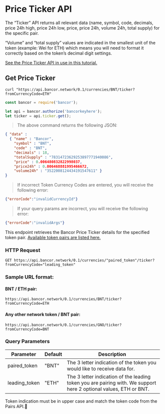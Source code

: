 # Price Ticker API

The “Ticker” API returns all relevant data (name, symbol, code, decimals, price 24h high, price 24h low, price, price 24h, volume 24h, total supply) for the specific pair.

“Volume” and “total supply” values are indicated in the smallest unit of the token (example: Wei for ETH) which means you will need to format it correctly based on the token’s decimal digit settings.

[See the Price Ticker API in use in this tutorial.](#)

## Get Price Ticker

```shell
curl "https://api.bancor.network/0.1/currencies/BNT/ticker?fromCurrencyCode=ETH"
```

```javascript
const bancor = require('bancor');

let api = bancor.authorize('bancorkeyhere');
let ticker = api.ticker.get();
```

> The above command returns the following JSON:

```json
{ "data" :
  { "name" : "Bancor",
    "symbol" : "BNT",
    "code" : "BNT",
    "decimals" : 18,
    "totalSupply" : "78314723629253897771940086",
    "price" : 0.006480832822998037,
    "price24h" : 0.006468881995466672,
    "volume24h" : "3522008124434191547611" }
}
```

> If incorrect Token Currency Codes are entered, you will receive the following error:

```json
{"errorCode":"invalidCurrencyId"}
```

> If your query params are incorrect, you will receive the following error:

```json
{"errorCode":"invalidArgs"}
```



This endpoint retrieves the Bancor Price Ticker details for the specified token pair.  [Available token pairs are listed here.](#get-available-pairs)

### HTTP Request

`GET https://api.bancor.network/0.1/currencies/"paired_token"/ticker?fromCurrencyCode="leading_token"`

### Sample URL format:

#### BNT / ETH pair:
`https://api.bancor.network/0.1/currencies/BNT/ticker?fromCurrencyCode=ETH`

#### Any other network token / BNT pair:
`https://api.bancor.network/0.1/currencies/GNO/ticker?fromCurrencyCode=BNT`



### Query Parameters

Parameter | Default | Description
--------- | ------- | -----------
paired_token | "BNT" | The 3 letter indication of the token you would like to receive data for.
leading_token | "ETH" | The 3 letter indication of the leading token you are pairing with. We support here 2 optional values, ETH or BNT.

<aside class="success">
Token indication must be in upper case and match the token code from the Pairs API.
</aside>
